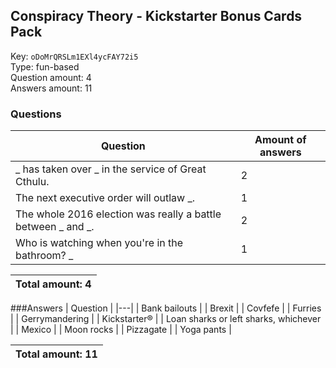 ## Conspiracy Theory - Kickstarter Bonus Cards Pack
Key: `oDoMrQRSLm1EXl4ycFAY72i5`  
Type: fun-based  
Question amount: 4  
Answers amount: 11
### Questions
| Question | Amount of answers |
|---|---|
| _ has taken over _ in the service of Great Cthulu. | 2 |
| The next executive order will outlaw _. | 1 |
| The whole 2016 election was really a battle between _ and _. | 2 |
| Who is watching when you're in the bathroom? _ | 1 |

|Total amount: 4|
|---|
###Answers
| Question |
|---|
| Bank bailouts |
| Brexit |
| Covfefe |
| Furries |
| Gerrymandering |
| Kickstarter® |
| Loan sharks or left sharks, whichever |
| Mexico |
| Moon rocks |
| Pizzagate |
| Yoga pants |

|Total amount: 11|
|---|